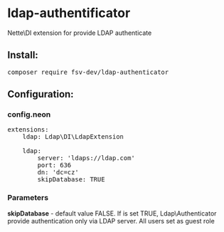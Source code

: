 # ldap-authentificator
Nette\DI extension for provide LDAP authenticate

## Install:
<pre>
composer require fsv-dev/ldap-authenticator
</pre>

## Configuration:

### config.neon
<pre>
extensions:
	ldap: Ldap\DI\LdapExtension
	
	ldap:
    	server: 'ldaps://ldap.com'
    	port: 636
    	dn: 'dc=cz'
    	skipDatabase: TRUE
</pre>

### Parameters
**skipDatabase** - default value FALSE. If is set TRUE, Ldap\Authenticator provide authentication only via LDAP server. All
users set as guest role